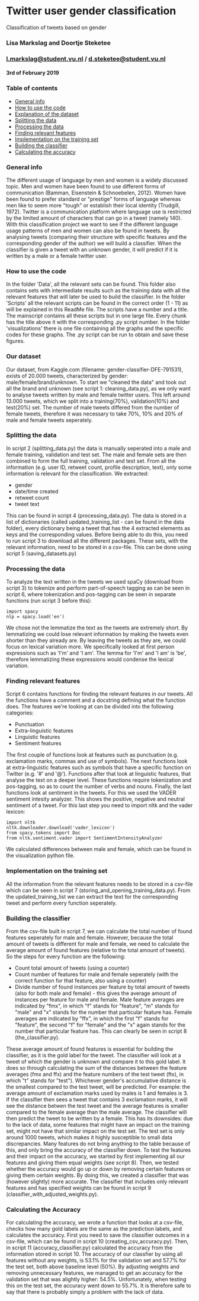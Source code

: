 # Twitter user gender classification
Classification of tweets based on gender
### Lisa Markslag and Doortje Steketee
### l.markslag@student.vu.nl / d.steketee@student.vu.nl
#### 3rd of February 2019

### Table of contents
* [General info](#general-info)
* [How to use the code](#How-to-use-the-code)
* [Explanation of the dataset](#Our-dataset)
* [Splitting the data](#Splitting-the-data)
* [Processing the data](#Processing-the-data)
* [Finding relevant features](#Finding-relevant-features)
* [Implementation on the training set](#Implementation-on-the-training-set)
* [Building the classifier](#Building-the-classifier)
* [Calculating the accuracy](#Calculating-the-accuracy)

### General info
The different usage of language by men and women is a widely discussed topic. Men and women have been found to use different forms of communication (Bamman, Eisenstein & Schnoebelen, 2012). Women have been found to prefer standard or "prestige" forms of language whereas men like to seem more "tough" or establish their local identity (Trudgill, 1972). Twitter is a communication platform where language use is restricted by the limited amount of characters that can go in a tweet (namely 140). With this classification project we want to see if the different language usage patterns of men and women can also be found in tweets. By analysing tweets (comparing their structure with specific features and the corresponding gender of the author) we will build a classifier. When the classifier is given a tweet with an unknown gender, it will predict if it is written by a male or a female twitter user. 

### How to use the code
In the folder 'Data', all the relevant sets can be found. This folder also contains sets with intermediate results such as the training data with all the relevant features that will later be used to build the classifier. In the folder 'Scripts' all the relevant scripts can be found in the correct order (1 - 11) as will be explained in this ReadMe file. The scripts have a number and a title. The mainscript contains all these scripts but in one large file. Every chunk has the title above it with the corresponding .py script number. In the folder 'visualizations' there is one file containing all the graphs and the specific codes for these graphs. The .py script can be run to obtain and save these figures. 

### Our dataset
Our dataset, from Kaggle.com (filename: gender-classifier-DFE-791531), exists of 20.000 tweets, characterized by gender: male/female/brand/unknown. To start we "cleaned the data" and took out all the brand and unknown (see script 1: cleaning_data.py), as we only want to analyse tweets written by male and female twitter users. This left around 13.000 tweets, which we split into a training(70%), validation(10%) and test(20%) set. The number of male tweets differed from the number of female tweets, therefore it was necessary to take 70%, 10% and 20% of male and female tweets seperately. 

### Splitting the data
In script 2 (splitting_data.py) the data is manually seperated into a male and female training, validation and test set. The male and female sets are then combined to form the full training, validation and test set. From all the information (e.g. user ID, retweet count, profile description, text), only some information is relevant for the classification. We extracted:
* gender 
* date/time created
* retweet count
* tweet text 

This can be found in script 4 (processing_data.py). The data is stored in a list of dictionaries (called updated_training_list - can be found in the data folder), every dictionary being a tweet that has the 4 extracted elements as keys and the corresponding values. Before being able to do this, you need to run script 3 to download all the different packages. 
These sets, with the relevant information, need to be stored in a csv-file. This can be done using script 5 (saving_datasets.py)

### Processing the data
To analyze the text written in the tweets we used spaCy (download from script 3) to tokenize and perform part-of-speech tagging as can be seen in script 6, where tokenization and pos-tagging can be seen in separate functions (run script 3 before this):

``` 
import spacy
nlp = spacy.load('en')
```
We chose not the lemmatize the text as the tweets are extremely short. By lemmatizing we could lose relevant information by making the tweets even shorter than they already are. By leaving the tweets as they are, we could focus on lexical variation more. We specifically looked at first person expressions such as 'I'm' and 'I am'. The lemma for 'I'm' and 'I am' is 'be', therefore lemmatizing these expressions would condense the lexical variation. 

### Finding relevant features
Script 6 contains functions for finding the relevant features in our tweets. All the functions have a comment and a docstring defining what the function does. The features we're looking at can be divided into the following categories: 
* Punctuation
* Extra-linguistic features
* Linguistic features
* Sentiment features

The first couple of functions look at features such as punctuation (e.g. exclamation marks, commas and use of symbols). The next functions look at extra-linguistic features such as symbols that have a specific function on Twitter (e.g. '#' and '@'). Functions after that look at linguistic features, that analyse the text on a deeper level. These functions require tokenization and pos-tagging, so as to count the number of verbs and nouns. Finally, the last functions look at sentiment in the tweets. For this we used the VADER sentiment intesity analyzer. This shows the positive, negative and neutral sentiment of a tweet. For this last step you need to import nltk and the vader lexicon:

```
import nltk
nltk.downloader.download('vader_lexicon')
from spacy.tokens import Doc
from nltk.sentiment.vader import SentimentIntensityAnalyzer
```

We calculated differences between male and female, which can be found in the visualization python file. 

### Implementation on the training set
All the information from the relevant features needs to be stored in a csv-file which can be seen in script 7 (storing_and_opening_training_data.py). From the updated_training_list we can extract the text for the corresponding tweet and perform every function seperately. 

### Building the classifier
From the csv-file built in script 7, we can calculate the total number of found features seperately for male and female. However, because the total amount of tweets is different for male and female, we need to calculate the average amount of found features (relative to the total amount of tweets). So the steps for every function are the following: 
* Count total amount of tweets (using a counter)
* Count number of features for male and female seperately (with the correct function for that feature, also using a counter)
* Divide number of found instances per feature by total amount of tweets (also for both male and female) - this gives the average amount of instances per feature for male and female. Male feature averages are indicated by "fmx", in which "f" stands for "feature", "m" stands for "male" and "x" stands for the number that particular feature has. Female averages are indicated by "ffx", in which the first "f" stands for "feature", the second "f" for "female" and the "x" again stands for the number that particular feature has. This can clearly be seen in script 8 (the_classifier.py).

These average amount of found features is essential for building the classifier, as it is the gold label for the tweet. 
The classifier will look at a tweet of which the gender is unknown and compare it to this gold label. It does so through calculating the sum of the distances between the feature averages (fmx and ffx) and the feature numbers of the test tweet (ftx), in which "t" stands for "test"). Whichever gender's accumulative distance is the smallest compared to the test tweet, will be predicted. For example: the average amount of exclamation marks used by males is 1 and females is 3. If the classifier then sees a tweet that contains 3 exclamation marks, it will see the distance betwen the test tweet and the average features is smaller compared to the female average than the male average. The classifier will then predict the tweet to be written by a female. This has its downsides: due to the lack of data, some features that might have an impact on the training set, might not have that similar impact on the test set. The test set is only around 1000 tweets, which makes it highly susceptible to small data discrepancies. Many features do not bring anything to the table because of this, and only bring the accuracy of the classifier down. To test the features and their impact on the accuracy, we started by first implementing all our features and giving them equal weights (see script 8). Then, we tested whether the accuracy would go up or down by removing certain features or giving them certain weights. By doing this, we created a classifier that was (however slightly) more accurate. The classifier that includes only relevant features and has specified weights can be found in script 9 (classifier_with_adjusted_weights.py). 

### Calculating the Accuracy
For calculating the accuracy, we wrote a function that looks at a csv-file, checks how many gold labels are the same as the prediction labels, and calculates the accuracy. First you need to save the classifier outcomes in a csv-file, which can be found in script 10 (creating_csv_accuracy.py). Then, in script 11 (accuracy_classifier.py) calculated the accuracy from the information stored in script 10.
The accuracy of our classfier by using all features without any weights, is 53.1% for the validation set and 57.7% for the test set, both above baseline level (50%). By adjusting weights and removing unnecessary features, we managed to get an accuracy for the validation set that was alightly higher: 54.5%. Unfortunately, when testing this on the test set, the accuracy went down to 55.7%. It is therefore safe to say that there is probably simply a problem with the lack of data.


